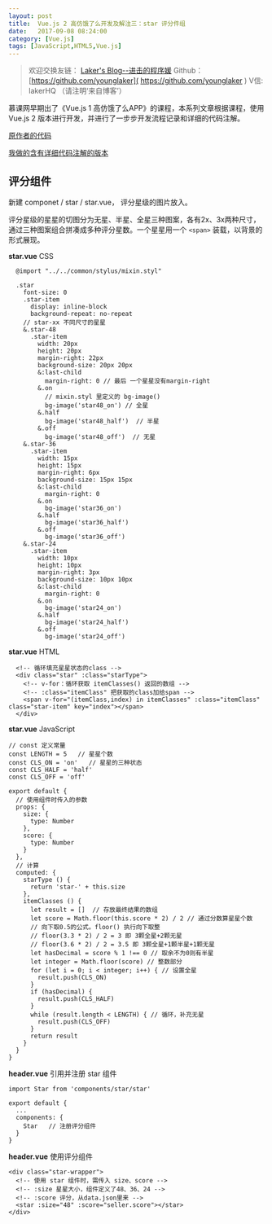 ```yaml
---
layout: post
title:  Vue.js 2 高仿饿了么开发及解注三：star 评分件组
date:   2017-09-08 08:24:00
category: [Vue.js]
tags: [JavaScript,HTML5,Vue.js]
---
```


<!-- ![Vue.js 2 高仿饿了么开发及解注三][1] -->

<!--more-->

> 欢迎交换友链： [Laker's Blog--进击的程序媛]( http://laker.me/blog )
> Github：[https://github.com/younglaker]( https://github.com/younglaker )
> V信: lakerHQ （请注明‘来自博客’）

慕课网早期出了《Vue.js 1 高仿饿了么APP》的课程，本系列文章根据课程，使用 Vue.js 2 版本进行开发，并进行了一步步开发流程记录和详细的代码注解。

[原作者的代码][2]

[我做的含有详细代码注解的版本][3]


## 评分组件

新建 componet / star / star.vue， 评分星级的图片放入。

评分星级的星星的切图分为无星、半星、全星三种图案，各有2x、3x两种尺寸，通过三种图案组合拼凑成多种评分星数。一个星星用一个 `<span>` 装载，以背景的形式展现。

**star.vue** CSS

```
  @import "../../common/stylus/mixin.styl"

  .star
    font-size: 0
    .star-item
      display: inline-block
      background-repeat: no-repeat
    // star-xx 不同尺寸的星星
    &.star-48
      .star-item
        width: 20px
        height: 20px
        margin-right: 22px
        background-size: 20px 20px
        &:last-child
          margin-right: 0 // 最后 一个星星没有margin-right
        &.on
          // mixin.styl 里定义的 bg-image()
          bg-image('star48_on') // 全星
        &.half
          bg-image('star48_half')  // 半星
        &.off
          bg-image('star48_off')  // 无星
    &.star-36
      .star-item
        width: 15px
        height: 15px
        margin-right: 6px
        background-size: 15px 15px
        &:last-child
          margin-right: 0
        &.on
          bg-image('star36_on')
        &.half
          bg-image('star36_half')
        &.off
          bg-image('star36_off')
    &.star-24
      .star-item
        width: 10px
        height: 10px
        margin-right: 3px
        background-size: 10px 10px
        &:last-child
          margin-right: 0
        &.on
          bg-image('star24_on')
        &.half
          bg-image('star24_half')
        &.off
          bg-image('star24_off')
```
**star.vue** HTML
```
  <!-- 循环填充星星状态的class -->
  <div class="star" :class="starType">
    <!-- v-for：循环获取 itemClasses() 返回的数组 -->
    <!-- :class="itemClass" 把获取的class加给span -->
    <span v-for="(itemClass,index) in itemClasses" :class="itemClass" class="star-item" key="index"></span>
  </div>
```

**star.vue** JavaScript
```
// const 定义常量
const LENGTH = 5   // 星星个数
const CLS_ON = 'on'   // 星星的三种状态
const CLS_HALF = 'half'
const CLS_OFF = 'off'

export default {
  // 使用组件时传入的参数
  props: {
    size: {
      type: Number
    },
    score: {
      type: Number
    }
  },
  // 计算
  computed: {
    starType () {
      return 'star-' + this.size
    },
    itemClasses () {
      let result = []  // 存放最终结果的数组
      let score = Math.floor(this.score * 2) / 2 // 通过分数算星星个数
      // 向下取0.5的公式。floor() 执行向下取整
      // floor(3.3 * 2) / 2 = 3 即 3颗全星+2颗无星
      // floor(3.6 * 2) / 2 = 3.5 即 3颗全星+1颗半星+1颗无星
      let hasDecimal = score % 1 !== 0 // 取余不为0则有半星
      let integer = Math.floor(score) // 整数部分
      for (let i = 0; i < integer; i++) { // 设置全星
        result.push(CLS_ON)
      }
      if (hasDecimal) {
        result.push(CLS_HALF)
      }
      while (result.length < LENGTH) { // 循环，补充无星
        result.push(CLS_OFF)
      }
      return result
    }
  }
}
```

**header.vue** 引用并注册 star 组件
```
import Star from 'components/star/star'

export default {
  ...
  components: {
    Star   // 注册评分组件
  }
}
```

**header.vue** 使用评分组件

```
<div class="star-wrapper">
  <!-- 使用 star 组件时，需传入 size、score -->
  <!-- :size 星星大小，组件定义了48、36、24 -->
  <!-- :score 评分，从data.json里来 -->
  <star :size="48" :score="seller.score"></star>
</div>
```

  [1]: http://77g54f.com1.z0.glb.clouddn.com/bgt-20170620.png?imageView2/1/q/100|watermark/1/image/aHR0cDovLzc3ZzU0Zi5jb20xLnowLmdsYi5jbG91ZGRuLmNvbS9sYWtlcjEucG5n/dissolve/100/gravity/South/dy/10
  [2]: https://github.com/ustbhuangyi/vue-sell
  [3]: https://github.com/younglaker/CometLab/tree/vue-eleme


